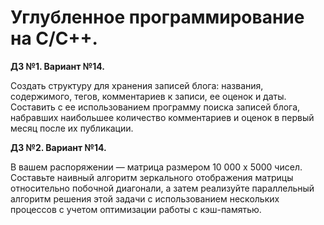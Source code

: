 # **Углубленное программирование на C/C++.**

**ДЗ №1. Вариант №14.**

Создать структуру для хранения записей блога: названия, содержимого, тегов, комментариев к записи, ее оценок и даты. Составить с ее использованием программу поиска записей блога, набравших наибольшее количество комментариев и оценок в первый месяц после их публикации.

**ДЗ №2. Вариант №14.**

В вашем распоряжении — матрица размером 10 000 x 5000 чисел. Составьте наивный алгоритм зеркального отображения матрицы относительно побочной диагонали, а затем реализуйте параллельный алгоритм решения этой задачи с использованием нескольких процессов с учетом оптимизации работы с кэш-памятью.
